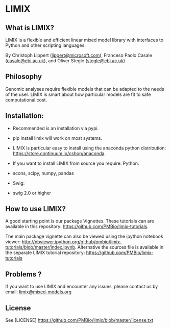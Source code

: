 # LIMIX

## What is LIMIX?

LIMIX is a flexible and efficient linear mixed model library with interfaces to Python and other scripting languages.

By Christoph Lippert (lippert@microsoft.com),
Franceso Paolo Casale (casale@ebi.ac.uk), and Oliver Stegle (stegle@ebi.ac.uk) 


## Philosophy 

Genomic analyses require flexible models that can be adapted to the needs of the user. 
LIMIX is smart about how particular models are fit to safe computational cost. 


## Installation:

* Recommended is an installation via pypi.
* pip install limix will work on most systems.
* LIMIX is particular easy to install using the anaconda python distribution: https://store.continuum.io/cshop/anaconda.

* If you want to install LIMIX from source you require:
Python:
- scons, scipy, numpy, pandas

* Swig:
- swig 2.0 or higher

## How to use LIMIX?
A good starting point is our package Vignettes. These tutorials can are available in this repository: https://github.com/PMBio/limix-tutorials.

The main package vignette can also be viewed using the ipython notebook viewer:
http://nbviewer.ipython.org/github/pmbio/limix-tutorials/blob/master/index.ipynb.
Alternative the sources file is available in the separate LIMIX tutorial repository:
https://github.com/PMBio/limix-tutorials

## Problems ? 
If you want to use LIMIX and encounter any issues, please contact us by email: limix@mixed-models.org

## License
See [LICENSE] https://github.com/PMBio/limix/blob/master/license.txt
